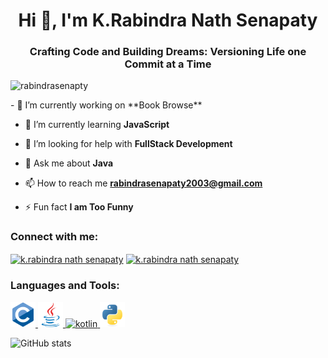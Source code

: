 <h1 align="center">Hi 👋, I'm K.Rabindra Nath Senapaty</h1>
<h3 align="center">Crafting Code and Building Dreams: Versioning Life one Commit at a Time</h3>

<p align="left"> <img src="https://komarev.com/ghpvc/?username=rabindrasenapty&label=Profile%20views&color=0e75b6&style=flat" alt="rabindrasenapty" /> </p>
- 🔭 I’m currently working on **Book Browse**

- 🌱 I’m currently learning **JavaScript**

- 🤝 I’m looking for help with **FullStack Development**

- 💬 Ask me about **Java**

- 📫 How to reach me **rabindrasenapaty2003@gmail.com**

- ⚡ Fun fact **I am Too Funny**

<h3 align="left">Connect with me:</h3>
<p align="left">
<a href="https://linkedin.com/in/k.rabindra nath senapaty" target="blank"><img align="center" src="https://raw.githubusercontent.com/rahuldkjain/github-profile-readme-generator/master/src/images/icons/Social/linked-in-alt.svg" alt="k.rabindra nath senapaty" height="30" width="40" /></a>
<a href="https://instagram.com/k.rabindra nath senapaty" target="blank"><img align="center" src="https://raw.githubusercontent.com/rahuldkjain/github-profile-readme-generator/master/src/images/icons/Social/instagram.svg" alt="k.rabindra nath senapaty" height="30" width="40" /></a>
</p>

<h3 align="left">Languages and Tools:</h3>
<p align="left"> <a href="https://www.cprogramming.com/" target="_blank" rel="noreferrer"> <img src="https://raw.githubusercontent.com/devicons/devicon/master/icons/c/c-original.svg" alt="c" width="40" height="40"/> </a> <a href="https://www.java.com" target="_blank" rel="noreferrer"> <img src="https://raw.githubusercontent.com/devicons/devicon/master/icons/java/java-original.svg" alt="java" width="40" height="40"/> </a> <a href="https://kotlinlang.org" target="_blank" rel="noreferrer"> <img src="https://www.vectorlogo.zone/logos/kotlinlang/kotlinlang-icon.svg" alt="kotlin" width="40" height="40"/> </a> <a href="https://www.python.org" target="_blank" rel="noreferrer"> <img src="https://raw.githubusercontent.com/devicons/devicon/master/icons/python/python-original.svg" alt="python" width="40" height="40"/> </a> </p>

![GitHub stats](https://github-readme-stats.vercel.app/api?username=Rabindrasenapaty&show_icons=true) 
